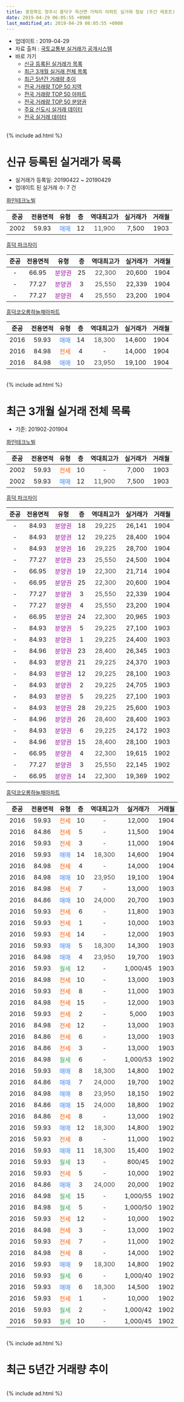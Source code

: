 ```yaml
---
title: 충청북도 청주시 흥덕구 옥산면 가락리 아파트 실거래 정보 (주간 레포트)
date: 2019-04-29 06:05:55 +0900
last_modified_at: 2019-04-29 06:05:55 +0900
---
```


* 업데이트 : 2019-04-29
* 자료 출처 : [국토교통부 실거래가 공개시스템](http://rt.molit.go.kr)
* 바로 가기
    * [신규 등록된 실거래가 목록](#신규-등록된-실거래가-목록)
    * [최근 3개월 실거래 전체 목록](#최근-3개월-실거래-전체-목록)
    * [최근 5년간 거래량 추이](#최근-5년간-거래량-추이)
    * [전국 거래량 TOP 50 지역](https://inasie.github.io/apt-trade-info/최근-3개월-전국에서-가장-거래가-많이-발생한-지역)
    * [전국 거래량 TOP 50 아파트](https://inasie.github.io/apt-trade-info/최근-3개월-전국에서-가장-거래가-많이-발생한-아파트)
    * [전국 거래량 TOP 50 분양권](https://inasie.github.io/apt-trade-info/최근-3개월-전국에서-가장-거래가-많이-발생한-분양권)
    * [주요 신도시 실거래 데이터](https://inasie.github.io/apt-trade-info/주요-신도시)
    * [전국 실거래 데이터](https://inasie.github.io/apt-trade-info/전국)
<br>
{% include ad.html %}
<br>

# 신규 등록된 실거래가 목록
* 실거래가 등록일: 20190422 ~ 20190429
* 업데이트 된 실거래 수: 7 건


[화인테크노빌](https://search.naver.com/search.naver?query=%EC%B6%A9%EC%B2%AD%EB%B6%81%EB%8F%84+%EC%B2%AD%EC%A3%BC%EC%8B%9C+%ED%9D%A5%EB%8D%95%EA%B5%AC+%EC%98%A5%EC%82%B0%EB%A9%B4+%EA%B0%80%EB%9D%BD%EB%A6%AC+%ED%99%94%EC%9D%B8%ED%85%8C%ED%81%AC%EB%85%B8%EB%B9%8C)

|준공|전용면적|유형|층|역대최고가|실거래가|거래월|
|:---:|:---:|:---:|:---:|:---:|:---:|:---:|
|2002|59.93|<span style="color:#4285f3">매매</span>|12|<span style="color:#444444">11,900</span>|7,500|1903|

[흥덕 파크자이](https://search.naver.com/search.naver?query=%EC%B6%A9%EC%B2%AD%EB%B6%81%EB%8F%84+%EC%B2%AD%EC%A3%BC%EC%8B%9C+%ED%9D%A5%EB%8D%95%EA%B5%AC+%EC%98%A5%EC%82%B0%EB%A9%B4+%EA%B0%80%EB%9D%BD%EB%A6%AC+%ED%9D%A5%EB%8D%95+%ED%8C%8C%ED%81%AC%EC%9E%90%EC%9D%B4)

|준공|전용면적|유형|층|역대최고가|실거래가|거래월|
|:---:|:---:|:---:|:---:|:---:|:---:|:---:|
|-|66.95|<span style="color:#9C11A5">분양권</span>|25|<span style="color:#444444">22,300</span>|20,600|1904|
|-|77.27|<span style="color:#9C11A5">분양권</span>|3|<span style="color:#444444">25,550</span>|22,339|1904|
|-|77.27|<span style="color:#9C11A5">분양권</span>|4|<span style="color:#444444">25,550</span>|23,200|1904|

[흥덕코오롱하늘채아파트](https://search.naver.com/search.naver?query=%EC%B6%A9%EC%B2%AD%EB%B6%81%EB%8F%84+%EC%B2%AD%EC%A3%BC%EC%8B%9C+%ED%9D%A5%EB%8D%95%EA%B5%AC+%EC%98%A5%EC%82%B0%EB%A9%B4+%EA%B0%80%EB%9D%BD%EB%A6%AC+%ED%9D%A5%EB%8D%95%EC%BD%94%EC%98%A4%EB%A1%B1%ED%95%98%EB%8A%98%EC%B1%84%EC%95%84%ED%8C%8C%ED%8A%B8)

|준공|전용면적|유형|층|역대최고가|실거래가|거래월|
|:---:|:---:|:---:|:---:|:---:|:---:|:---:|
|2016|59.93|<span style="color:#4285f3">매매</span>|14|<span style="color:#444444">18,300</span>|14,600|1904|
|2016|84.98|<span style="color:#ff5a00">전세</span>|4|<span style="color:#444444">-</span>|14,000|1904|
|2016|84.98|<span style="color:#4285f3">매매</span>|10|<span style="color:#444444">23,950</span>|19,100|1904|


<br>
{% include ad.html %}
<br>

# 최근 3개월 실거래 전체 목록
* 기준: 201902-201904


[화인테크노빌](https://search.naver.com/search.naver?query=%EC%B6%A9%EC%B2%AD%EB%B6%81%EB%8F%84+%EC%B2%AD%EC%A3%BC%EC%8B%9C+%ED%9D%A5%EB%8D%95%EA%B5%AC+%EC%98%A5%EC%82%B0%EB%A9%B4+%EA%B0%80%EB%9D%BD%EB%A6%AC+%ED%99%94%EC%9D%B8%ED%85%8C%ED%81%AC%EB%85%B8%EB%B9%8C)

|준공|전용면적|유형|층|역대최고가|실거래가|거래월|
|:---:|:---:|:---:|:---:|:---:|:---:|:---:|
|2002|59.93|<span style="color:#ff5a00">전세</span>|10|<span style="color:#444444">-</span>|7,000|1903|
|2002|59.93|<span style="color:#4285f3">매매</span>|12|<span style="color:#444444">11,900</span>|7,500|1903|

[흥덕 파크자이](https://search.naver.com/search.naver?query=%EC%B6%A9%EC%B2%AD%EB%B6%81%EB%8F%84+%EC%B2%AD%EC%A3%BC%EC%8B%9C+%ED%9D%A5%EB%8D%95%EA%B5%AC+%EC%98%A5%EC%82%B0%EB%A9%B4+%EA%B0%80%EB%9D%BD%EB%A6%AC+%ED%9D%A5%EB%8D%95+%ED%8C%8C%ED%81%AC%EC%9E%90%EC%9D%B4)

|준공|전용면적|유형|층|역대최고가|실거래가|거래월|
|:---:|:---:|:---:|:---:|:---:|:---:|:---:|
|-|84.93|<span style="color:#9C11A5">분양권</span>|18|<span style="color:#444444">29,225</span>|26,141|1904|
|-|84.93|<span style="color:#9C11A5">분양권</span>|12|<span style="color:#444444">29,225</span>|28,400|1904|
|-|84.93|<span style="color:#9C11A5">분양권</span>|16|<span style="color:#444444">29,225</span>|28,700|1904|
|-|77.27|<span style="color:#9C11A5">분양권</span>|23|<span style="color:#444444">25,550</span>|24,500|1904|
|-|66.95|<span style="color:#9C11A5">분양권</span>|19|<span style="color:#444444">22,300</span>|21,714|1904|
|-|66.95|<span style="color:#9C11A5">분양권</span>|25|<span style="color:#444444">22,300</span>|20,600|1904|
|-|77.27|<span style="color:#9C11A5">분양권</span>|3|<span style="color:#444444">25,550</span>|22,339|1904|
|-|77.27|<span style="color:#9C11A5">분양권</span>|4|<span style="color:#444444">25,550</span>|23,200|1904|
|-|66.95|<span style="color:#9C11A5">분양권</span>|24|<span style="color:#444444">22,300</span>|20,965|1903|
|-|84.93|<span style="color:#9C11A5">분양권</span>|5|<span style="color:#444444">29,225</span>|27,100|1903|
|-|84.93|<span style="color:#9C11A5">분양권</span>|1|<span style="color:#444444">29,225</span>|24,400|1903|
|-|84.96|<span style="color:#9C11A5">분양권</span>|23|<span style="color:#444444">28,400</span>|26,345|1903|
|-|84.93|<span style="color:#9C11A5">분양권</span>|21|<span style="color:#444444">29,225</span>|24,370|1903|
|-|84.93|<span style="color:#9C11A5">분양권</span>|12|<span style="color:#444444">29,225</span>|28,100|1903|
|-|84.93|<span style="color:#9C11A5">분양권</span>|2|<span style="color:#444444">29,225</span>|24,705|1903|
|-|84.93|<span style="color:#9C11A5">분양권</span>|5|<span style="color:#444444">29,225</span>|27,100|1903|
|-|84.93|<span style="color:#9C11A5">분양권</span>|28|<span style="color:#444444">29,225</span>|25,600|1903|
|-|84.96|<span style="color:#9C11A5">분양권</span>|26|<span style="color:#444444">28,400</span>|28,400|1903|
|-|84.93|<span style="color:#9C11A5">분양권</span>|6|<span style="color:#444444">29,225</span>|24,172|1903|
|-|84.96|<span style="color:#9C11A5">분양권</span>|15|<span style="color:#444444">28,400</span>|28,100|1903|
|-|66.95|<span style="color:#9C11A5">분양권</span>|4|<span style="color:#444444">22,300</span>|19,615|1902|
|-|77.27|<span style="color:#9C11A5">분양권</span>|3|<span style="color:#444444">25,550</span>|22,145|1902|
|-|66.95|<span style="color:#9C11A5">분양권</span>|14|<span style="color:#444444">22,300</span>|19,369|1902|

[흥덕코오롱하늘채아파트](https://search.naver.com/search.naver?query=%EC%B6%A9%EC%B2%AD%EB%B6%81%EB%8F%84+%EC%B2%AD%EC%A3%BC%EC%8B%9C+%ED%9D%A5%EB%8D%95%EA%B5%AC+%EC%98%A5%EC%82%B0%EB%A9%B4+%EA%B0%80%EB%9D%BD%EB%A6%AC+%ED%9D%A5%EB%8D%95%EC%BD%94%EC%98%A4%EB%A1%B1%ED%95%98%EB%8A%98%EC%B1%84%EC%95%84%ED%8C%8C%ED%8A%B8)

|준공|전용면적|유형|층|역대최고가|실거래가|거래월|
|:---:|:---:|:---:|:---:|:---:|:---:|:---:|
|2016|59.93|<span style="color:#ff5a00">전세</span>|10|<span style="color:#444444">-</span>|12,000|1904|
|2016|84.86|<span style="color:#ff5a00">전세</span>|5|<span style="color:#444444">-</span>|11,500|1904|
|2016|59.93|<span style="color:#ff5a00">전세</span>|3|<span style="color:#444444">-</span>|11,000|1904|
|2016|59.93|<span style="color:#4285f3">매매</span>|14|<span style="color:#444444">18,300</span>|14,600|1904|
|2016|84.98|<span style="color:#ff5a00">전세</span>|4|<span style="color:#444444">-</span>|14,000|1904|
|2016|84.98|<span style="color:#4285f3">매매</span>|10|<span style="color:#444444">23,950</span>|19,100|1904|
|2016|84.98|<span style="color:#ff5a00">전세</span>|7|<span style="color:#444444">-</span>|13,000|1903|
|2016|84.86|<span style="color:#4285f3">매매</span>|10|<span style="color:#444444">24,000</span>|20,700|1903|
|2016|59.93|<span style="color:#ff5a00">전세</span>|6|<span style="color:#444444">-</span>|11,800|1903|
|2016|59.93|<span style="color:#ff5a00">전세</span>|1|<span style="color:#444444">-</span>|10,000|1903|
|2016|59.93|<span style="color:#ff5a00">전세</span>|14|<span style="color:#444444">-</span>|12,000|1903|
|2016|59.93|<span style="color:#4285f3">매매</span>|5|<span style="color:#444444">18,300</span>|14,300|1903|
|2016|84.98|<span style="color:#4285f3">매매</span>|4|<span style="color:#444444">23,950</span>|19,700|1903|
|2016|59.93|<span style="color:#34a853">월세</span>|12|<span style="color:#444444">-</span>|1,000/45|1903|
|2016|84.98|<span style="color:#ff5a00">전세</span>|10|<span style="color:#444444">-</span>|13,000|1903|
|2016|59.93|<span style="color:#ff5a00">전세</span>|8|<span style="color:#444444">-</span>|11,000|1903|
|2016|84.98|<span style="color:#ff5a00">전세</span>|15|<span style="color:#444444">-</span>|12,000|1903|
|2016|59.93|<span style="color:#ff5a00">전세</span>|2|<span style="color:#444444">-</span>|5,000|1903|
|2016|84.98|<span style="color:#ff5a00">전세</span>|12|<span style="color:#444444">-</span>|13,000|1903|
|2016|84.86|<span style="color:#ff5a00">전세</span>|6|<span style="color:#444444">-</span>|13,000|1903|
|2016|84.86|<span style="color:#ff5a00">전세</span>|3|<span style="color:#444444">-</span>|13,000|1903|
|2016|84.98|<span style="color:#34a853">월세</span>|6|<span style="color:#444444">-</span>|1,000/53|1902|
|2016|59.93|<span style="color:#4285f3">매매</span>|8|<span style="color:#444444">18,300</span>|14,800|1902|
|2016|84.86|<span style="color:#4285f3">매매</span>|7|<span style="color:#444444">24,000</span>|19,700|1902|
|2016|84.98|<span style="color:#4285f3">매매</span>|8|<span style="color:#444444">23,950</span>|18,150|1902|
|2016|84.86|<span style="color:#4285f3">매매</span>|15|<span style="color:#444444">24,000</span>|18,800|1902|
|2016|84.86|<span style="color:#ff5a00">전세</span>|8|<span style="color:#444444">-</span>|13,000|1902|
|2016|59.93|<span style="color:#4285f3">매매</span>|12|<span style="color:#444444">18,300</span>|14,800|1902|
|2016|59.93|<span style="color:#ff5a00">전세</span>|8|<span style="color:#444444">-</span>|11,000|1902|
|2016|59.93|<span style="color:#4285f3">매매</span>|11|<span style="color:#444444">18,300</span>|15,400|1902|
|2016|59.93|<span style="color:#34a853">월세</span>|13|<span style="color:#444444">-</span>|800/45|1902|
|2016|59.93|<span style="color:#ff5a00">전세</span>|5|<span style="color:#444444">-</span>|10,000|1902|
|2016|84.86|<span style="color:#4285f3">매매</span>|3|<span style="color:#444444">24,000</span>|20,000|1902|
|2016|84.98|<span style="color:#34a853">월세</span>|15|<span style="color:#444444">-</span>|1,000/55|1902|
|2016|84.98|<span style="color:#34a853">월세</span>|5|<span style="color:#444444">-</span>|1,000/50|1902|
|2016|59.93|<span style="color:#ff5a00">전세</span>|12|<span style="color:#444444">-</span>|10,000|1902|
|2016|84.98|<span style="color:#ff5a00">전세</span>|3|<span style="color:#444444">-</span>|13,000|1902|
|2016|59.93|<span style="color:#ff5a00">전세</span>|7|<span style="color:#444444">-</span>|11,000|1902|
|2016|84.98|<span style="color:#ff5a00">전세</span>|8|<span style="color:#444444">-</span>|14,000|1902|
|2016|59.93|<span style="color:#4285f3">매매</span>|9|<span style="color:#444444">18,300</span>|14,800|1902|
|2016|59.93|<span style="color:#34a853">월세</span>|6|<span style="color:#444444">-</span>|1,000/40|1902|
|2016|59.93|<span style="color:#4285f3">매매</span>|6|<span style="color:#444444">18,300</span>|14,500|1902|
|2016|59.93|<span style="color:#ff5a00">전세</span>|1|<span style="color:#444444">-</span>|10,000|1902|
|2016|59.93|<span style="color:#34a853">월세</span>|2|<span style="color:#444444">-</span>|1,000/42|1902|
|2016|59.93|<span style="color:#34a853">월세</span>|10|<span style="color:#444444">-</span>|1,000/45|1902|


<br>
{% include ad.html %}
<br>

# 최근 5년간 거래량 추이


<div style="width:100%;">
    <canvas id="deal_progress" height="200"></canvas>
</div>

<script>
new Chart(document.getElementById("deal_progress"), {
    type: 'line',
    data: {
        labels: ['201404','201405','201406','201407','201408','201409','201410','201411','201412','201501','201502','201503','201504','201505','201506','201507','201508','201509','201510','201511','201512','201601','201602','201603','201604','201605','201606','201607','201608','201609','201610','201611','201612','201701','201702','201703','201704','201705','201706','201707','201708','201709','201710','201711','201712','201801','201802','201803','201804','201805','201806','201807','201808','201809','201810','201811','201812','201901','201902','201903','201904'],
        datasets: [{
            label: '매매',
            pointRadius: 1,
            data: [5, 2, 1, 0, 0, 0, 3, 1, 1, 3, 4, 4, 1, 0, 1, 3, 0, 1, 0, 2, 0, 2, 0, 1, 0, 0, 0, 1, 1, 0, 0, 1, 67, 11, 28, 19, 17, 10, 6, 6, 3, 5, 5, 4, 5, 12, 8, 9, 8, 8, 14, 13, 7, 15, 8, 8, 18, 8, 12, 16, 10],
            borderColor: "rgba(255, 201, 14, 1)",
            backgroundColor: "rgba(255, 201, 14, 0.5)",
            fill: false,
            lineTension: 0
        },{
            label: '전월세',
            pointRadius: 1,
            data: [0, 1, 2, 1, 1, 3, 3, 2, 0, 1, 3, 1, 1, 0, 1, 1, 4, 0, 0, 0, 0, 1, 3, 4, 2, 1, 1, 0, 2, 3, 20, 23, 36, 46, 44, 18, 10, 8, 3, 10, 4, 1, 3, 10, 11, 6, 13, 13, 7, 7, 5, 3, 3, 8, 8, 9, 20, 17, 15, 13, 4],
            borderColor: "rgba(0, 141, 185, 1)",
            backgroundColor: "rgba(0, 141, 185, 0.5)",
            fill: false,
            lineTension: 0
        }
        ]
    },
    options: {
        responsive: true,
        title: {
            display: false
        },
        tooltips: {
            mode: 'index',
            intersect: false
        },
        hover: {
            mode: 'nearest',
            intersect: true
        },
        scales: {
            xAxes: [{
                display: true,
                scaleLabel: {
                    display: true,
                    labelString: '년/월'
                }
            }],
            yAxes: [{
                display: true,
                ticks: {
                    suggestedMin: 0,
                },
                scaleLabel: {
                    display: true,
                    labelString: '실거래 수'
                }
            }]
        }
    }
});

</script>


<br>
{% include ad.html %}
<br>

